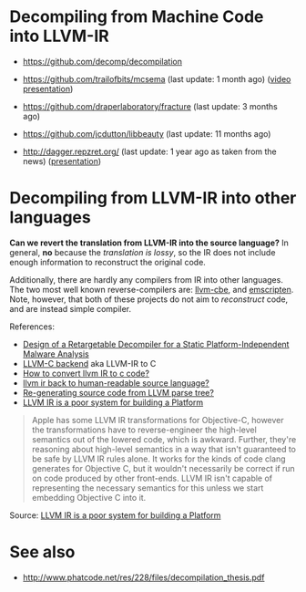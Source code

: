 # Decompiling from Machine Code into LLVM-IR

* https://github.com/decomp/decompilation

* https://github.com/trailofbits/mcsema (last update: 1 month ago) ([video presentation](https://www.youtube.com/watch?v=nW9bE5tUVYg))

* https://github.com/draperlaboratory/fracture (last update: 3 months ago)

* https://github.com/jcdutton/libbeauty (last update: 11 months ago)

* http://dagger.repzret.org/ (last update: 1 year ago as taken from the news) ([presentation](http://llvm.org/devmtg/2013-04/bougacha-slides.pdf))

# Decompiling from LLVM-IR into other languages

**Can we revert the translation from LLVM-IR into the source language?** In general, **no** because the *translation is lossy*, so the IR does not include enough information to reconstruct the original code.

Additionally, there are hardly any compilers from IR into other languages. The two most well known reverse-compilers are: [llvm-cbe](https://github.com/draperlaboratory/llvm-cbe), and [emscripten](https://github.com/kripken/emscripten). Note, however, that both of these projects do not aim to *reconstruct* code, and are instead simple compiler.

References:

* [Design of a Retargetable Decompiler for a Static Platform-Independent Malware Analysis](http://www.sersc.org/journals/IJSIA/vol5_no4_2011/8.pdf)
* [LLVM-C backend](https://github.com/draperlaboratory/llvm-cbe) aka LLVM-IR to C
* [How to convert llvm IR to c code?](http://stackoverflow.com/questions/8563670/)
* [llvm ir back to human-readable source language?](http://stackoverflow.com/questions/5180914/)
* [Re-generating source code from LLVM parse tree?](http://stackoverflow.com/questions/23296823/)
* [LLVM IR is a poor system for building a Platform](http://lists.cs.uiuc.edu/pipermail/llvmdev/2011-October/043719.html)

>  Apple has some LLVM IR transformations for Objective-C, however
> the transformations have to reverse-engineer the high-level semantics
> out of the lowered code, which is awkward. Further, they're
> reasoning about high-level semantics in a way that isn't guaranteed
> to be safe by LLVM IR rules alone. It works for the kinds of code
> clang generates for Objective C, but it wouldn't necessarily be
> correct if run on code produced by other front-ends. LLVM IR
> isn't capable of representing the necessary semantics for this
> unless we start embedding Objective C into it.

Source: [LLVM IR is a poor system for building a Platform](http://lists.cs.uiuc.edu/pipermail/llvmdev/2011-October/043719.html)

# See also

* http://www.phatcode.net/res/228/files/decompilation_thesis.pdf
